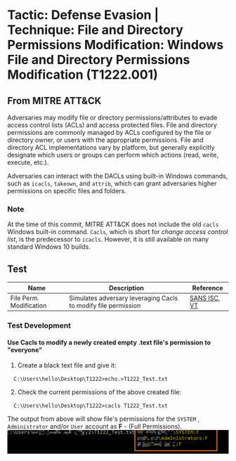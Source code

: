 <h1> Tactic: Defense Evasion |
Technique: File and Directory Permissions Modification: Windows File and Directory Permissions Modification (T1222.001)  </h1>
<h2> From MITRE ATT&CK </h2>

Adversaries may modify file or directory permissions/attributes to evade access control lists (ACLs) and access protected files. File and directory permissions are commonly managed by ACLs configured by the file or directory owner, or users with the appropriate permissions. File and directory ACL implementations vary by platform, but generally explicitly designate which users or groups can perform which actions (read, write, execute, etc.).

Adversaries can interact with the DACLs using built-in Windows commands, such as `icacls`, `takeown`, and `attrib`, which can grant adversaries higher permissions on specific files and folders.

<h3> Note</h3>

At the time of this commit, MITRE ATT&CK does not include the old `cacls` Windows built-in command.
`Cacls`, which is short for *change access control list*, is the predecessor to `icacls`. However, it is still available on many standard Windows 10 builds. 

<h2> Test </h2>

Name                      | Description                                                     | Reference
------------------------- | ----------------------------------------------------------------| ------------
File Perm. Modification   | Simulates adversary leveraging Cacls to modify file permission  | [SANS ISC](https://isc.sans.edu/diary/Malicious+Script+Leaking+Data+via+FTP/24484), [VT](https://www.virustotal.com/gui/file/1dcd1c508f00c124026052a66cfa1f215d0d06844c3d10977e607da23ee4618b/behavior/VirusTotal%20Cuckoofork) 

<h3> Test Development </h3>

<h4> Use Cacls to modify a newly created empty .text file's permission to "everyone" </h4>

 1. Create a black text file and give it:
```
  C:\Users\hello\Desktop\T1222>echo.>T1222_Test.txt
```
 2. Check the current permissions of the above created file:
```
  C:\Users\hello\Desktop\T1222>cacls T1222_Test.txt
```
The output from above will show file's permissions for the `SYSTEM` , `Administrator` and/or `User` account as **F** - (Full Permissions).
![File Permissions](https://github.com/azeemnow/Threat-Hunt/blob/master/collection/tactic/technique/T1222_File_Directory_Permissions_Modification/T1222_image/T1222_File_Directory_Permissions_Modification-2.png)

